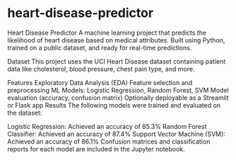 # heart-disease-predictor
Heart Disease Predictor
A machine learning project that predicts the likelihood of heart disease based on medical attributes. Built using Python, trained on a public dataset, and ready for real-time predictions.

Dataset
This project uses the UCI Heart Disease dataset containing patient data like cholesterol, blood pressure, chest pain type, and more.

Features
Exploratory Data Analysis (EDA)
Feature selection and preprocessing
ML Models: Logistic Regression, Random Forest, SVM
Model evaluation (accuracy, confusion matrix)
Optionally deployable as a Streamlit or Flask app
Results
The following models were trained and evaluated on the dataset:

Logistic Regression: Achieved an accuracy of 85.3%
Random Forest Classifier: Achieved an accuracy of 87.4%
Support Vector Machine (SVM): Achieved an accuracy of 86.1%
Confusion matrices and classification reports for each model are included in the Jupyter notebook.
